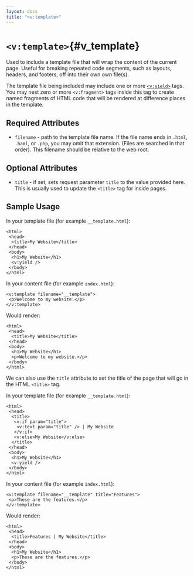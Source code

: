 ```yaml
---
layout: docs
title: "<v:template>"
---
```


# `<v:template>`{#v_template}

Used to include a template file that will wrap the content of the
current page. Useful for breaking repeated code segments, such as
layouts, headers, and footers, off into their own own file(s).

The template file being included may include one or more
[`<v:yield>`](#v_yield) tags. You may nest zero or more `<v:fragment>`
tags inside this tag to create named fragments of HTML code that will be
rendered at difference places in the template.

## Required Attributes

-   `filename` - path to the template file name. If the file name ends
    in `.html`, `.haml`, or `.php`, you may omit that extension. (Files
    are searched in that order). This filename should be relative to the
    web root.

## Optional Attributes

-   `title` - if set, sets request parameter `title` to the value
    provided here. This is usually used to update the `<title>` tag for
    inside pages.

## Sample Usage

In your template file (for example `__template.html`):

    <html>
     <head>
      <title>My Website</title>
     </head>
     <body>
      <h1>My Website</h1>
      <v:yield />
     </body>
    </html>

In your content file (for example `index.html`):

    <v:template filename="__template">
     <p>Welcome to my website.</p>
    </v:template>

Would render:

    <html>
     <head>
      <title>My Website</title>
     </head>
     <body>
      <h1>My Website</h1>
      <p>Welcome to my website.</p>
     </body>
    </html>

We can also use the `title` attribute to set the title of the page that
will go in the HTML `<title>` tag.

In your template file (for example `__template.html`):

    <html>
     <head>
      <title>
       <v:if param="title">
        <v:text param="title" /> | My Website
       </v:if>
       <v:else>My Website</v:else>
      </title>
     </head>
     <body>
      <h1>My Website</h1>
      <v:yield />
     </body>
    </html>

In your content file (for example `index.html`):

    <v:template filename="__template" title="Features">
     <p>These are the features.</p>
    </v:template>

Would render:

    <html>
     <head>
      <title>Features | My Website</title>
     </head>
     <body>
      <h1>My Website</h1>
      <p>These are the features.</p>
     </body>
    </html>
